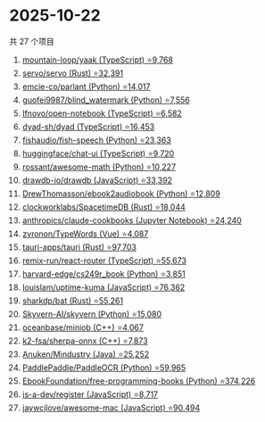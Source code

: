 # 2025-10-22

共 27 个项目

<!-- BEGIN GITHUB -->
<!-- 最后更新时间 2025-10-22 22:10:35 +0800 -->
1. [mountain-loop/yaak (TypeScript) ⭐9,768](https://github.com/mountain-loop/yaak)
1. [servo/servo (Rust) ⭐32,391](https://github.com/servo/servo)
1. [emcie-co/parlant (Python) ⭐14,017](https://github.com/emcie-co/parlant)
1. [guofei9987/blind_watermark (Python) ⭐7,556](https://github.com/guofei9987/blind_watermark)
1. [lfnovo/open-notebook (TypeScript) ⭐6,582](https://github.com/lfnovo/open-notebook)
1. [dyad-sh/dyad (TypeScript) ⭐16,453](https://github.com/dyad-sh/dyad)
1. [fishaudio/fish-speech (Python) ⭐23,363](https://github.com/fishaudio/fish-speech)
1. [huggingface/chat-ui (TypeScript) ⭐9,720](https://github.com/huggingface/chat-ui)
1. [rossant/awesome-math (Python) ⭐10,227](https://github.com/rossant/awesome-math)
1. [drawdb-io/drawdb (JavaScript) ⭐33,392](https://github.com/drawdb-io/drawdb)
1. [DrewThomasson/ebook2audiobook (Python) ⭐12,809](https://github.com/DrewThomasson/ebook2audiobook)
1. [clockworklabs/SpacetimeDB (Rust) ⭐18,044](https://github.com/clockworklabs/SpacetimeDB)
1. [anthropics/claude-cookbooks (Jupyter Notebook) ⭐24,240](https://github.com/anthropics/claude-cookbooks)
1. [zyronon/TypeWords (Vue) ⭐4,087](https://github.com/zyronon/TypeWords)
1. [tauri-apps/tauri (Rust) ⭐97,703](https://github.com/tauri-apps/tauri)
1. [remix-run/react-router (TypeScript) ⭐55,673](https://github.com/remix-run/react-router)
1. [harvard-edge/cs249r_book (Python) ⭐3,851](https://github.com/harvard-edge/cs249r_book)
1. [louislam/uptime-kuma (JavaScript) ⭐76,362](https://github.com/louislam/uptime-kuma)
1. [sharkdp/bat (Rust) ⭐55,261](https://github.com/sharkdp/bat)
1. [Skyvern-AI/skyvern (Python) ⭐15,080](https://github.com/Skyvern-AI/skyvern)
1. [oceanbase/miniob (C++) ⭐4,067](https://github.com/oceanbase/miniob)
1. [k2-fsa/sherpa-onnx (C++) ⭐7,873](https://github.com/k2-fsa/sherpa-onnx)
1. [Anuken/Mindustry (Java) ⭐25,252](https://github.com/Anuken/Mindustry)
1. [PaddlePaddle/PaddleOCR (Python) ⭐59,965](https://github.com/PaddlePaddle/PaddleOCR)
1. [EbookFoundation/free-programming-books (Python) ⭐374,226](https://github.com/EbookFoundation/free-programming-books)
1. [is-a-dev/register (JavaScript) ⭐8,717](https://github.com/is-a-dev/register)
1. [jaywcjlove/awesome-mac (JavaScript) ⭐90,494](https://github.com/jaywcjlove/awesome-mac)
<!-- END GITHUB -->